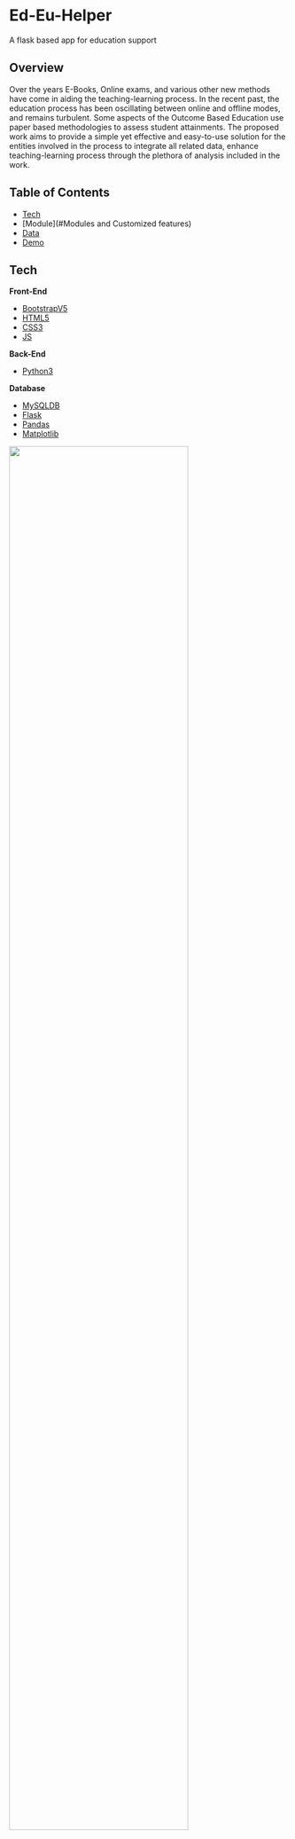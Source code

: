 # Ed-Eu-Helper
A flask based app for education support
## Overview

Over the years E-Books, Online exams, and various other new methods have come in aiding the teaching-learning process. In the recent past, the education process has been oscillating between online and offline modes, and remains turbulent. Some aspects of the Outcome Based Education use paper based methodologies to assess student attainments. The proposed work aims to provide a simple yet effective and easy-to-use solution for the entities involved in the process to integrate all related data, enhance teaching-learning process through the plethora of analysis included in the work.

## Table of Contents

- [Tech](#tech)<br/>
- [Module](#Modules and Customized features)<br/>
- [Data](#data)<br/>
- [Demo](#demo)<br/>


## Tech


**Front-End**

- [BootstrapV5](https://getbootstrap.com/)
- [HTML5](https://en.wikipedia.org/wiki/HTML5)
- [CSS3](https://www.w3schools.com/css/)
- [JS](https://www.chartjs.org/)

**Back-End**

- [Python3](https://www.python.org/download/releases/3.0/)


**Database**

- [MySQLDB](https://mysqlclient.readthedocs.io/user_guide.html)
- [Flask](https://flask.palletsprojects.com/en/2.2.x/)
- [Pandas](https://pandas.pydata.org/docs/index.html)
- [Matplotlib](https://matplotlib.org/)

<img src="https://github.com/sanjna10/Ed-Eu-Helper/blob/main/Images/architecturefyp.drawio.png" width="80%" height="80%">

## Data

Data in this project refers to proporties involved in the visualization and attainment process. Below is the image of the flow chat that specifies how the data is transformed through different modules in the backend to generate the desired results.

<img src="https://github.com/sanjna10/Ed-Eu-Helper/blob/main/Images/data_flow.png" width="70%" height="70%">

We try to validate the importence of each question through standardised proporties used for NAAC accredition such as COs,POs, BTLs. The teaching methodologies , exam validations and mark distrution is analysed based on the above given proporties so as to change and upgrade the curriculum.


## Modules and Customized features

-Login and forgot password module : User logs in through pre-existing credentials given by the admin. Features such as forgot password is implemented so as to provide an alternate mode for logging in. This sends an OTP to the verified email account where opttions will be provided to reset the password.

- QP scanning module: Every question in an assessment has a unique property associated so as to identify its difficulty level etc. This is done through the help 3 different property metrics specified by NAAC which are COs,BTLs,DLs for the corresponding question and sub questions along with the marks allocated for each. These are followed by every college in India. This module tries to extract these features from every question given a question paper in the form of docx or pdf. This can also be extended to online quizzes and tests. A thorough QP analysis is performed with the data collected along with the student performance and attainment.

- Manual/OpenCV based mark entry process: A customized CSV file is generated given the roll numbers as rows along with the questions , marks allocated and sub question. Open CV can be used to mitigate the manual mark entry process so as to automate the system. These can be scaled to be tied up with other portals that are currently in use for quizzing and assessment etc.. These are to be stored in the db for analysis and attainment calculation.


- Analysis and reports:Analysis of CO, PO, BTL distribution of question papers along with its mark distribution is given after the compution and property extraction. Reports of student performance and marks are also given.

- Attainment and reports: Attainment calculation for each subject is done through the standard practices specified by the NAAC accredition board.

- Restricted access: Reports such as attainment can be confidential and is restricted to certian users. Hence facilities are provided to block them from further accessing certain modules.


## Demo 

**Login**
<img src="https://github.com/sanjna10/Ed-Eu-Helper/blob/main/Images/login1.PNG" width="70%" height="70%">


**Reset Password**

<img src="https://github.com/sanjna10/Ed-Eu-Helper/blob/main/Images/resetpass.PNG" width="70%" height="70%">

**Analytics and reports module**

<img src="https://github.com/sanjna10/Ed-Eu-Helper/blob/main/Images/plots.gif">

**Analysis  and update of reports onto db module**


<img src="https://github.com/sanjna10/Ed-Eu-Helper/blob/main/Images/upload.gif">

**Analysis and Attainment View**


<img src="https://github.com/sanjna10/Ed-Eu-Helper/blob/main/Images/prog.gif">







